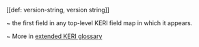 [[def: version-string, version string]]

~ the first field in any top-level KERI field map in which it appears.

~ More in <a href="https://weboftrust.github.io/WOT-terms/docs/glossary/version-string">extended KERI glossary</a>
